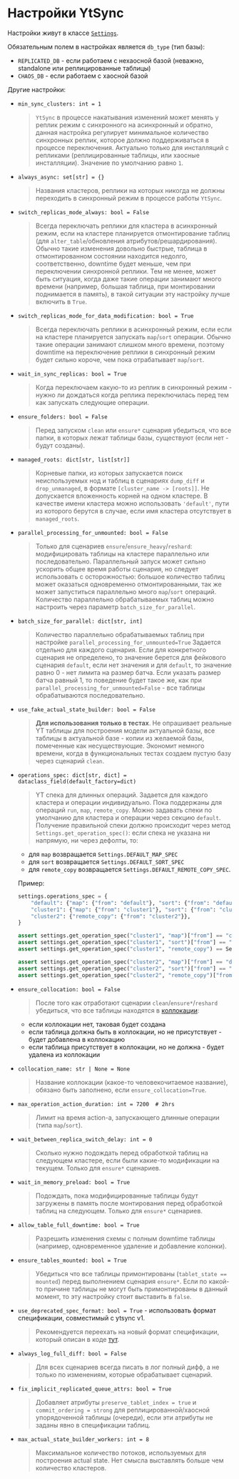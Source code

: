 # Настройки YtSync
Настройки живут в классе [`Settings`](https://a.yandex-team.ru/arcadia/yt/yt_sync/core/settings.py).

Обязательным полем в настройках является `db_type` (тип базы):
- `REPLICATED_DB` - если работаем с нехаосной базой (неважно, standalone или реплицированные таблицы)
- `CHAOS_DB` - если работаем с хаосной базой

Другие настройки:
- `min_sync_clusters: int = 1`
  > `YtSync` в процессе накатывания изменений может менять у реплик режим с синхронного на
  > асинхронный и обратно, данная настройка регулирует минимальное количество синхронных реплик, которое должно
  > поддерживаться в процессе переключения. Актуально только для инсталляций с репликами (реплицированные таблицы, или
  > хаосные инсталляции). Значение по умолчанию равно `1`.
- `always_async: set[str] = {}`
  > Названия кластеров, реплики на которых никогда не должны переходить в синхронный режим в процессе работы `YtSync`.
- `switch_replicas_mode_always: bool = False`
  > Всегда переключать реплики для кластера в асинхронный режим, если на кластере планируется отмонтирование таблиц
  (для `alter_table`/обновления атрибутов/решардирования). Обычно такие изменения довольно быстрые, таблица в отмонтированном
  состоянии находится недолго, соответственно, downtime будет меньше, чем при переключении синхронной реплики. Тем не
  менее, может быть ситуация, когда даже такие операции занимают много времени (например, большая таблица, при
  монтировании поднимается в память), в такой ситуации эту настройку лучше включить в `True`.
- `switch_replicas_mode_for_data_modification: bool = True`
  > Всегда переключать реплики в асинхронный режим, если если на кластере планируется запускать `map`/`sort` операции.
  Обычно такие операции занимают слишком много времени, поэтому downtime на переключение реплики в синхронный режим
  будет сильно короче, чем пока отрабатывает `map`/`sort`.
- `wait_in_sync_replicas: bool = True`
  > Когда переключаем какую-то из реплик в синхронный режим - нужно ли дождаться когда реплика переключилась перед тем
  как запускать следующие операции.
- `ensure_folders: bool = False`
  > Перед запуском `clean` или `ensure*` сценария убедиться, что все папки, в которых лежат таблицы базы, существуют
  (если нет - будут созданы).
- `managed_roots: dict[str, list[str]]`
  > Корневые папки, из которых запускается поиск неиспользуемых нод и таблиц в сценариях `dump_diff` и `drop_unmanaged`, в
  формате `[cluster_name -> [roots]]`. Не допускается вложенность корней на одном кластере. В качестве имени кластера можно
  использовать `'default'`, пути из которого берутся в случае, если имя кластера отсутствует в `managed_roots`.
- `parallel_processing_for_unmounted: bool = False`
  > Только для сценариев `ensure`/`ensure_heavy`/`reshard`: модифицировать таблицы на кластере параллельно или последовательно.
  Параллельный запуск может сильно ускорить общее время работы сценария, но следует использовать с осторожностью:
  большое количество таблиц может оказаться одновременно отмонтированными, так же может запуститься параллельно много
  `map`/`sort` операций. Количество параллельно обрабатываемых таблиц можно настроить через параметр `batch_size_for_parallel`.
- `batch_size_for_parallel: dict[str, int]`
  > Количество параллельно обрабатываемых таблиц при настройке `parallel_processing_for_unmounted=True`
  Задается отдельно для каждого сценария. Если для конкретного сценария не определено, то значение берется для фейкового
  сценария `default`, если нет значения и для `default`, то значение равно 0 - нет лимита на размер батча. Если указать
  размер батча равный 1, то поведение будет такое же, как при `parallel_processing_for_unmounted=False` - все таблицы
  обрабатываются последовательно.
- `use_fake_actual_state_builder: bool = False`
  > __Для использования только в тестах__. Не опрашивает реальные YT таблицы для построения модели актуальной базы, все
  таблицы в актуальной базе - копии из желаемой базы, помеченные как несуществующие. Экономит немного времени, когда в
  функциональных тестах создаем пустую базу через сценарий `clean`.
- `operations_spec: dict[str, dict] = dataclass_field(default_factory=dict)`
  > YT спека для длинных операций. Задается для каждого кластера и операции индивидуально.
  Пока поддержаны для операций `run`, `map`, `remote_copy`.
  Можно задавать спеки по умолчанию для кластера и операции через секцию `default`.
  Получение правильной спеки должно происходит через метод `Settings.get_operation_spec()`: если спека не указана ни
  напрямую, ни через дефолты, то:
  * для `map` возвращается `Settings.DEFAULT_MAP_SPEC`
  * для `sort` возвращается `Settings.DEFAULT_SORT_SPEC`
  * для `remote_copy` возвращается `Settings.DEFAULT_REMOTE_COPY_SPEC`.

  Пример:
  ```python
  settings.operations_spec = {
      "default": {"map": {"from": "default"}, "sort": {"from": "default"}},
      "cluster1": {"map": {"from": "cluster1"}, "sort": {"from": "cluster1"}},
      "cluster2": {"remote_copy": {"from": "cluster2"}},
  }

  assert settings.get_operation_spec("cluster1", "map")["from"] == "cluster1"
  assert settings.get_operation_spec("cluster1", "sort")["from"] == "cluster1"
  assert settings.get_operation_spec("cluster1", "remote_copy") == Settings.DEFAULT_REMOTE_COPY_SPEC

  assert settings.get_operation_spec("cluster2", "map")["from"] == "default"
  assert settings.get_operation_spec("cluster2", "sort")["from"] == "default"
  assert settings.get_operation_spec("cluster2", "remote_copy")["from"] == "cluster2"
  ```
- `ensure_collocation: bool = False`
  > После того как отработают сценарии `clean`/`ensure*`/`reshard` убедиться, что все таблицы находятся в
    [коллокации](https://yt.yandex-team.ru/docs/user-guide/dynamic-tables/replicated-dynamic-tables#replication_collocation):
   - если коллокации нет, таковая будет создана
   - если таблица должна быть в коллокации, но не присутствует - будет добавлена в коллокацию
   - если таблица присутствует в коллокации, но не должна - будет удалена из коллокации
- `collocation_name: str | None = None`
  > Название коллокации (какое-то человекочитаемое название), обязано быть заполнено, если `ensure_collocation=True`.
- `max_operation_action_duration: int = 7200  # 2hrs`
  > Лимит на время action-а, запускающего длинные операции (типа `map`/`sort`).
- `wait_between_replica_switch_delay: int = 0`
  > Сколько нужно подождать перед обработкой таблиц на следующем кластере, если были какие-то модификации на текущем.
  Только для `ensure*` сценариев.
- `wait_in_memory_preload: bool = True`
  > Подождать, пока модифицированные таблицы будут загружены в память после монтирования перед обработкой таблиц на
  следующем. Только для `ensure*` сценариев.
- `allow_table_full_downtime: bool = True`
  > Разрешить изменения схемы с полным downtime таблицы (например, одновременное удаление и добавление колонки).
- `ensure_tables_mounted: bool = True`
  > Убедиться что все таблицы примонтированы (`tablet_state == mounted`) перед выполнением сценария `ensure*`.
  Если по какой-то причине таблицы не могут быть примонтированы в данный момент, то эту настройку стоит выставить в `false`.
- `use_deprecated_spec_format: bool = True` - использовать формат спецификации, совместимый с ytsync v1.
  > Рекомендуется переехать на новый формат спецификации, который описан в коде
  [тут](https://a.yandex-team.ru/arcadia/yt/yt_sync/core/spec/).
- `always_log_full_diff: bool = False`
  > Для всех сценариев всегда писать в лог полный дифф, а не только по изменениям, которые обрабатывает сценарий.
- `fix_implicit_replicated_queue_attrs: bool = True`
  > Добавляет атрибуты `preserve_tablet_index = true` и `commit_ordering = strong` для реплицированной/хаосной
  упорядоченной таблицы (очереди), если эти атрибуты не заданы явно в спецификации таблиц.
- `max_actual_state_builder_workers: int = 8`
  > Максимальное количество потоков, используемых для построения actual state.
  Нет смысла выставлять больше чем количество кластеров.
